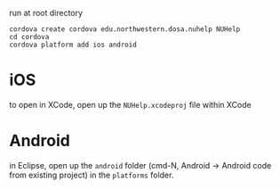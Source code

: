 

run at root directory

```
cordova create cordova edu.northwestern.dosa.nuhelp NUHelp
cd cordova
cordova platform add ios android
```

iOS
===
to open in XCode, open up the `NUHelp.xcodeproj` file within XCode

Android
=======
in Eclipse, open up the `android` folder (cmd-N, Android -> Android code from existing project) in the `platforms` folder.
